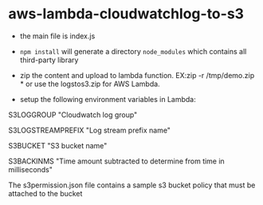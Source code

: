 # aws-lambda-cloudwatchlog-to-s3

 * the main file is index.js 

 * `npm install` will generate a directory `node_modules` which contains all third-party library

 * zip the content and upload to lambda function. EX:zip -r /tmp/demo.zip * or use the logstos3.zip for AWS Lambda. 
 
 * setup the following environment variables in Lambda:
 
S3LOGGROUP         "Cloudwatch log group"   

S3LOGSTREAMPREFIX  "Log stream prefix name"

S3BUCKET           "S3 bucket name"

S3BACKINMS         "Time amount subtracted to determine from time in milliseconds" 

The s3permission.json file contains a sample s3 bucket policy that must be attached to the bucket
